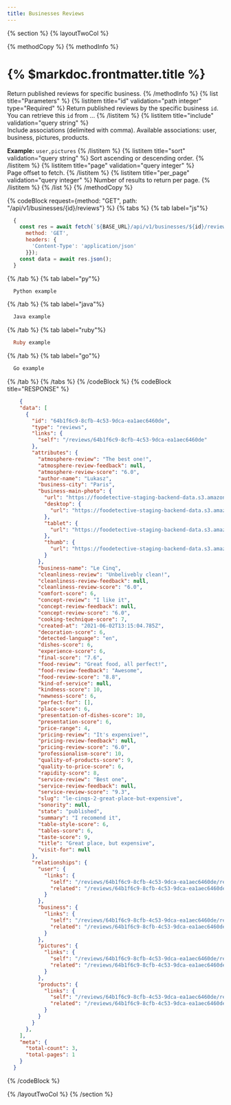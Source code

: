 ```yaml
---
title: Businesses Reviews
---
```

{% section %}
{% layoutTwoCol %}

{% methodCopy %}
{% methodInfo %}
  # {% $markdoc.frontmatter.title %}
  Return published reviews for specific business.
{% /methodInfo %}
{% list title="Parameters" %}
  {% listitem title="id" validation="path integer" type="Required" %}
  Return published reviews by the specific business `id`. You can retrieve this `id` from ...
  {% /listitem %}
  {% listitem title="include" validation="query string" %}	
  Include associations (delimited with comma). Available associations: user, business, pictures, products.

  **Example:** `user,pictures`
  {% /listitem %}
  {% listitem title="sort" validation="query string" %}
  Sort ascending or descending order.
  {% /listitem %}
  {% listitem title="page" validation="query integer" %}	
  Page offset to fetch.
  {% /listitem %}
  {% listitem title="per_page" validation="query integer" %}
  Number of results to return per page.
  {% /listitem %}
{% /list %}
{% /methodCopy %}

{% codeBlock request={method: "GET", path: "/api/v1/businesses/{id}/reviews"} %}
{% tabs %}
  {% tab label="js"%}
  ```js
    {
      const res = await fetch(`${BASE_URL}/api/v1/businesses/${id}/reviews`, {
        method: 'GET',
        headers: {
          'Content-Type': 'application/json'
        }});
      const data = await res.json();
    }
  ```
  {% /tab %}
  {% tab label="py"%}
  ```py
    Python example
  ```
  {% /tab %}
  {% tab label="java"%}
  ```java
    Java example
  ```
  {% /tab %}
  {% tab label="ruby"%}
  ```ruby
    Ruby example
  ```
  {% /tab %}
  {% tab label="go"%}
  ```go
    Go example
  ```
  {% /tab %}
{% /tabs %}
{% /codeBlock %}
{% codeBlock title="RESPONSE" %}
  ```json
      {
      "data": [
        {
          "id": "64b1f6c9-8cfb-4c53-9dca-ea1aec6460de",
          "type": "reviews",
          "links": {
            "self": "/reviews/64b1f6c9-8cfb-4c53-9dca-ea1aec6460de"
          },
          "attributes": {
            "atmosphere-review": "The best one!",
            "atmosphere-review-feedback": null,
            "atmosphere-review-score": "6.0",
            "author-name": "Lukasz",
            "business-city": "Paris",
            "business-main-photo": {
              "url": "https://foodetective-staging-backend-data.s3.amazonaws.com/uploads/picture/photo/846219ae-bf08-4ba8-b726-b557c3128ae9/8bd57a06-0be5-4527-b4f5-8468ec8255f5.jpeg",
              "desktop": {
                "url": "https://foodetective-staging-backend-data.s3.amazonaws.com/uploads/picture/photo/846219ae-bf08-4ba8-b726-b557c3128ae9/desktop_8bd57a06-0be5-4527-b4f5-8468ec8255f5.jpeg"
              },
              "tablet": {
                "url": "https://foodetective-staging-backend-data.s3.amazonaws.com/uploads/picture/photo/846219ae-bf08-4ba8-b726-b557c3128ae9/tablet_8bd57a06-0be5-4527-b4f5-8468ec8255f5.jpeg"
              },
              "thumb": {
                "url": "https://foodetective-staging-backend-data.s3.amazonaws.com/uploads/picture/photo/846219ae-bf08-4ba8-b726-b557c3128ae9/thumb_8bd57a06-0be5-4527-b4f5-8468ec8255f5.jpeg"
              }
            },
            "business-name": "Le Cinq",
            "cleanliness-review": "Unbelivebly clean!",
            "cleanliness-review-feedback": null,
            "cleanliness-review-score": "6.0",
            "comfort-score": 6,
            "concept-review": "I like it",
            "concept-review-feedback": null,
            "concept-review-score": "6.0",
            "cooking-technique-score": 7,
            "created-at": "2021-06-02T13:15:04.785Z",
            "decoration-score": 6,
            "detected-language": "en",
            "dishes-score": 6,
            "experience-score": 6,
            "final-score": "7.6",
            "food-review": "Great food, all perfect!",
            "food-review-feedback": "Awesome",
            "food-review-score": "8.8",
            "kind-of-service": null,
            "kindness-score": 10,
            "newness-score": 6,
            "perfect-for": [],
            "place-score": 6,
            "presentation-of-dishes-score": 10,
            "presentation-score": 6,
            "price-range": 4,
            "pricing-review": "It's expensive!",
            "pricing-review-feedback": null,
            "pricing-review-score": "6.0",
            "professionalism-score": 10,
            "quality-of-products-score": 9,
            "quality-to-price-score": 6,
            "rapidity-score": 8,
            "service-review": "Best one",
            "service-review-feedback": null,
            "service-review-score": "9.3",
            "slug": "le-cinqs-2-great-place-but-expensive",
            "sonority": null,
            "state": "published",
            "summary": "I recomend it",
            "table-style-score": 6,
            "tables-score": 6,
            "taste-score": 9,
            "title": "Great place, but expensive",
            "visit-for": null
          },
          "relationships": {
            "user": {
              "links": {
                "self": "/reviews/64b1f6c9-8cfb-4c53-9dca-ea1aec6460de/relationships/user",
                "related": "/reviews/64b1f6c9-8cfb-4c53-9dca-ea1aec6460de/user"
              }
            },
            "business": {
              "links": {
                "self": "/reviews/64b1f6c9-8cfb-4c53-9dca-ea1aec6460de/relationships/business",
                "related": "/reviews/64b1f6c9-8cfb-4c53-9dca-ea1aec6460de/business"
              }
            },
            "pictures": {
              "links": {
                "self": "/reviews/64b1f6c9-8cfb-4c53-9dca-ea1aec6460de/relationships/pictures",
                "related": "/reviews/64b1f6c9-8cfb-4c53-9dca-ea1aec6460de/pictures"
              }
            },
            "products": {
              "links": {
                "self": "/reviews/64b1f6c9-8cfb-4c53-9dca-ea1aec6460de/relationships/products",
                "related": "/reviews/64b1f6c9-8cfb-4c53-9dca-ea1aec6460de/products"
              }
            }
          }
        },
      ],
      "meta": {
        "total-count": 3,
        "total-pages": 1
      }
    }
  ```
{% /codeBlock %}  

{% /layoutTwoCol %}
{% /section %}